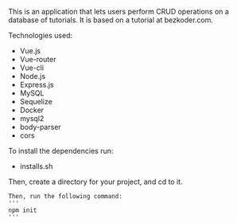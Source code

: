 This is an application that lets users perform CRUD operations on a database of tutorials. It is based on a 
tutorial at bezkoder.com.

Technologies used:
- Vue.js
- Vue-router
- Vue-cli
- Node.js
- Express.js
- MySQL
- Sequelize
- Docker
- mysql2 
- body-parser 
- cors


To install the dependencies run:
- installs.sh

Then, create a directory for your project, and cd to it.
    
    Then, run the following command:
    '''
    npm init
    '''
